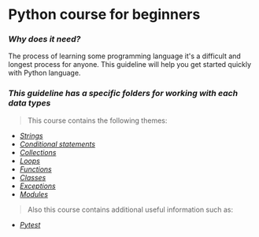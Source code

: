 # Python course for beginners

### _Why does it need?_

The process of learning some programming language it's a difficult and longest process for anyone.
This guideline will help you get started quickly with Python language.

### _This guideline has a specific folders for working with each data types_
> This course contains the following themes:
- [_Strings_](https://github.com/philip136/pythonCourseForBeginners/blob/development/strings/strings.md)
- [_Conditional statements_](https://github.com/philip136/pythonCourseForBeginners/blob/development/conditional_statements/conditional_statements.md)
- [_Collections_](https://github.com/philip136/pythonCourseForBeginners/blob/development/collections/collections.md)
- [_Loops_](https://github.com/philip136/pythonCourseForBeginners/blob/development/loops/loops.md)
- [_Functions_](https://github.com/philip136/pythonCourseForBeginners/blob/development/functions/functions.md)
- [_Classes_](https://github.com/philip136/pythonCourseForBeginners/blob/development/classes/classes.md)
- [_Exceptions_](https://github.com/philip136/pythonCourseForBeginners/blob/development/exceptions/exceptions.md)
- [_Modules_](https://github.com/philip136/pythonCourseForBeginners/blob/development/modules/modules.md)

> Also this course contains additional useful information such as:
- [_Pytest_](https://github.com/philip136/pythonCourseForBeginners/blob/development/pytest/installation.md)
